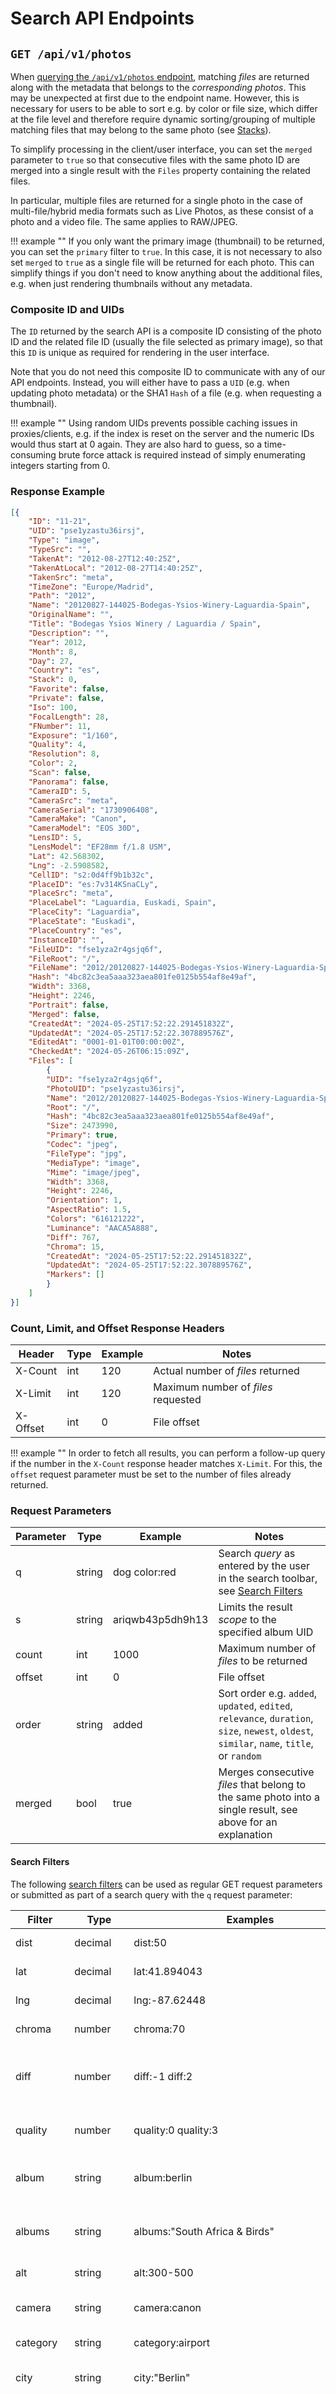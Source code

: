 # Search API Endpoints

## `GET /api/v1/photos`

When [querying the `/api/v1/photos` endpoint](https://demo.photoprism.app/api/v1/photos?count=120&offset=120&merged=true&country=&camera=0&lens=0&label=&latlng=&year=0&month=0&color=&order=newest&q=&public=true&quality=3), matching *files* are returned along with the metadata that belongs to the *corresponding photos*. This may be unexpected at first due to the endpoint name. However, this is necessary for users to be able to sort e.g. by color or file size, which differ at the file level and therefore require dynamic sorting/grouping of multiple matching files that may belong to the same photo (see [Stacks](../../user-guide/organize/stacks.md)).

To simplify processing in the client/user interface, you can set the `merged` parameter to `true` so that consecutive files with the same photo ID are merged into a single result with the `Files` property containing the related files.

In particular, multiple files are returned for a single photo in the case of multi-file/hybrid media formats such as Live Photos, as these consist of a photo and a video file. The same applies to RAW/JPEG.

!!! example ""
    If you only want the primary image (thumbnail) to be returned, you can set the `primary` filter to `true`. In this case, it is not necessary to also set `merged` to `true` as a single file will be returned for each photo. This can simplify things if you don't need to know anything about the additional files, e.g. when just rendering thumbnails without any metadata.

### Composite ID and UIDs

The `ID` returned by the search API is a composite ID consisting of the photo ID and the related file ID (usually the file selected as primary image), so that this `ID` is unique as required for rendering in the user interface.

Note that you do not need this composite ID to communicate with any of our API endpoints. Instead, you will either have to pass a `UID` (e.g. when updating photo metadata) or the SHA1 `Hash` of a file (e.g. when requesting a thumbnail).

!!! example ""
    Using random UIDs prevents possible caching issues in proxies/clients, e.g. if the index is reset on the server and the numeric IDs would thus start at 0 again. They are also hard to guess, so a time-consuming brute force attack is required instead of simply enumerating integers starting from 0.

### Response Example

```json
[{
    "ID": "11-21",
    "UID": "pse1yzastu36irsj",
    "Type": "image",
    "TypeSrc": "",
    "TakenAt": "2012-08-27T12:40:25Z",
    "TakenAtLocal": "2012-08-27T14:40:25Z",
    "TakenSrc": "meta",
    "TimeZone": "Europe/Madrid",
    "Path": "2012",
    "Name": "20120827-144025-Bodegas-Ysios-Winery-Laguardia-Spain",
    "OriginalName": "",
    "Title": "Bodegas Ysios Winery / Laguardia / Spain",
    "Description": "",
    "Year": 2012,
    "Month": 8,
    "Day": 27,
    "Country": "es",
    "Stack": 0,
    "Favorite": false,
    "Private": false,
    "Iso": 100,
    "FocalLength": 28,
    "FNumber": 11,
    "Exposure": "1/160",
    "Quality": 4,
    "Resolution": 8,
    "Color": 2,
    "Scan": false,
    "Panorama": false,
    "CameraID": 5,
    "CameraSrc": "meta",
    "CameraSerial": "1730906408",
    "CameraMake": "Canon",
    "CameraModel": "EOS 30D",
    "LensID": 5,
    "LensModel": "EF28mm f/1.8 USM",
    "Lat": 42.568302,
    "Lng": -2.5908582,
    "CellID": "s2:0d4ff9b1b32c",
    "PlaceID": "es:7v314KSnaCLy",
    "PlaceSrc": "meta",
    "PlaceLabel": "Laguardia, Euskadi, Spain",
    "PlaceCity": "Laguardia",
    "PlaceState": "Euskadi",
    "PlaceCountry": "es",
    "InstanceID": "",
    "FileUID": "fse1yza2r4gsjq6f",
    "FileRoot": "/",
    "FileName": "2012/20120827-144025-Bodegas-Ysios-Winery-Laguardia-Spain.jpg",
    "Hash": "4bc82c3ea5aaa323aea801fe0125b554af8e49af",
    "Width": 3368,
    "Height": 2246,
    "Portrait": false,
    "Merged": false,
    "CreatedAt": "2024-05-25T17:52:22.291451832Z",
    "UpdatedAt": "2024-05-25T17:52:22.307889576Z",
    "EditedAt": "0001-01-01T00:00:00Z",
    "CheckedAt": "2024-05-26T06:15:09Z",
    "Files": [
        {
        "UID": "fse1yza2r4gsjq6f",
        "PhotoUID": "pse1yzastu36irsj",
        "Name": "2012/20120827-144025-Bodegas-Ysios-Winery-Laguardia-Spain.jpg",
        "Root": "/",
        "Hash": "4bc82c3ea5aaa323aea801fe0125b554af8e49af",
        "Size": 2473990,
        "Primary": true,
        "Codec": "jpeg",
        "FileType": "jpg",
        "MediaType": "image",
        "Mime": "image/jpeg",
        "Width": 3368,
        "Height": 2246,
        "Orientation": 1,
        "AspectRatio": 1.5,
        "Colors": "616121222",
        "Luminance": "AACA5A888",
        "Diff": 767,
        "Chroma": 15,
        "CreatedAt": "2024-05-25T17:52:22.291451832Z",
        "UpdatedAt": "2024-05-25T17:52:22.307889576Z",
        "Markers": []
        }
    ]
}]
```

### Count, Limit, and Offset Response Headers

| Header   | Type | Example | Notes                               |
|----------|------|---------|-------------------------------------|
| X-Count  | int  | 120     | Actual number of *files* returned   |
| X-Limit  | int  | 120     | Maximum number of *files* requested |
| X-Offset | int  | 0       | File offset                         |

!!! example ""
    In order to fetch all results, you can perform a follow-up query if the number in the `X-Count` response header matches `X-Limit`. For this, the `offset` request parameter must be set to the number of files already returned.

### Request Parameters

| Parameter | Type   | Example          | Notes                                                                                                                                      |
|-----------|--------|------------------|--------------------------------------------------------------------------------------------------------------------------------------------|
| q         | string | dog color:red    | Search *query* as entered by the user in the search toolbar, see [Search Filters](#search-filters)                                         |
| s         | string | ariqwb43p5dh9h13 | Limits the result *scope* to the specified album UID                                                                                       |
| count     | int    | 1000             | Maximum number of *files* to be returned                                                                                                   |
| offset    | int    | 0                | File offset                                                                                                                                |
| order     | string | added            | Sort order e.g. `added`, `updated`, `edited`, `relevance`, `duration`, `size`, `newest`, `oldest`, `similar`, `name`, `title`, or `random` |
| merged    | bool   | true             | Merges consecutive *files* that belong to the same photo into a single result, see above for an explanation                                |

#### Search Filters

The following [search filters](../../user-guide/search/filters.md) can be used as regular GET request parameters or submitted as part of a search query with the `q` request parameter:

| Filter    | Type      | Examples                              | Notes                                                                                                                                      |
|-----------|-----------|---------------------------------------|--------------------------------------------------------------------------------------------------------------------------------------------|
| dist      | decimal   | dist:50                               | Distance to Position (km)                                                                                                                  |
| lat       | decimal   | lat:41.894043                         | GPS Position (Latitude)                                                                                                                    |
| lng       | decimal   | lng:-87.62448                         | GPS Position (Longitude)                                                                                                                   |
| chroma    | number    | chroma:70                             | Chroma (0-100)                                                                                                                             |
| diff      | number    | diff:-1 diff:2                        | Differential Perceptual Hash (000000-FFFFFF)                                                                                               |
| quality   | number    | quality:0 quality:3                   | Minimum quality score (1-7)                                                                                                                |
| album     | string    | album:berlin                          | Album UID or Name, supports * wildcards                                                                                                    |
| albums    | string    | albums:"South Africa & Birds"         | Album Names (combinable with & and \|)                                                                                                     |
| alt       | string    | alt:300-500                           | GPS Altitude (m)                                                                                                                           |
| camera    | string    | camera:canon                          | Camera Make/Model Name                                                                                                                     |
| category  | string    | category:airport                      | Location Category                                                                                                                          |
| city      | string    | city:"Berlin"                         | Location City (separate with \|)                                                                                                           |
| color     | string    | color:"red\|blue"                     | Color Name (purple, magenta, pink, red, orange, gold, yellow, lime, green, teal, cyan, blue, brown, white, grey, black) (separate with \|) |
| country   | string    | country:"de\|us"                      | Location Country Code (separate with \|)                                                                                                   |
| day       | string    | day:3\|13                             | Day of Month (1-31, separate with \|)                                                                                                      |
| f         | string    | f:2.8-4.5                             | Aperture (f-number)                                                                                                                        |
| face      | string    | face:PN6QO5INYTUSAATOFL43LL2ABAV5ACZG | Face ID, yes, no, new, or kind                                                                                                             |
| faces     | string    | faces:yes faces:3                     | Minimum number of Faces (yes = 1)                                                                                                          |
| favorite  | string    | favorite:true favorite:false          | Finds images by favorite status                                                                                                            |
| filename  | string    | filename:"2021/07/12345.jpg"          | File Name with path and extension (separate with \|)                                                                                       |
| folder    | string    | folder:"*/2020"                       | Path Name (separate with \|), supports * wildcards                                                                                         |
| geo       | string    | geo:yes                               | Finds pictures with or without coordinates                                                                                                 |
| hash      | string    | hash:2fd4e1c67a2d                     | SHA1 File Hash (separate with \|)                                                                                                          |
| id        | string    | id:123e4567-e89b-...                  | Finds pictures by Exif UID, XMP Document ID or Instance ID                                                                                 |
| iso       | string    | iso:200-400                           | ISO Number (light sensitivity)                                                                                                             |
| keywords  | string    | keywords:"sand&water"                 | Keywords (combinable with & and \|)                                                                                                        |
| label     | string    | label:cat\|dog                        | Label Names (separate with \|)                                                                                                             |
| latlng    | string    | latlng:"name"                         | GPS Bounding Box (Lat N, Lng E, Lat S, Lng W)                                                                                              |
| lens      | string    | lens:ef24                             | Lens Make/Model Name                                                                                                                       |
| mm        | string    | mm:28-35                              | Focal Length (35mm equivalent)                                                                                                             |
| month     | string    | month:7\|10                           | Month (1-12, separate with \|)                                                                                                             |
| mp        | string    | mp:3-6                                | Resolution in Megapixels (MP)                                                                                                              |
| name      | string    | name:"IMG_9831-112*"                  | File Name without path and extension (separate with \|)                                                                                    |
| near      | string    | near:pqbcf5j446s0futy                 | Finds nearby pictures (UID)                                                                                                                |
| olc       | string    | olc:8FWCHX7W+                         | OLC Position (Open Location Code)                                                                                                          |
| original  | string    | original:"IMG_9831-112*"              | Original file name of imported files (separate with \|)                                                                                    |
| path      | string    | path:2020/Holiday                     | Path Name (separate with \|), supports * wildcards                                                                                         |
| people    | string    | people:"Jane & John"                  | Subject Names (combinable with & and \|)                                                                                                   |
| person    | string    | person:"Jane Doe & John Doe"          | Subject Names, exact matches (combinable with & and \|)                                                                                    |
| s2        | string    | s2:4799e370ca54c8b9                   | S2 Position (Cell ID)                                                                                                                      |
| scan      | string    | scan:true scan:false                  | Finds scanned photos and documents                                                                                                         |
| state     | string    | state:"Baden-Württemberg"             | Location State (separate with \|)                                                                                                          |
| subject   | string    | subject:"Jane Doe & John Doe"         | Alias for person                                                                                                                           |
| subjects  | string    | subjects:"Jane & John"                | Alias for people                                                                                                                           |
| title     | string    | title:"Lake*"                         | Title (separate with \|)                                                                                                                   |
| type      | string    | type:raw                              | Media Type (image, video, raw, live, animated); separate with \|                                                                           |
| uid       | string    | uid:pqbcf5j446s0futy                  | Limits results to the specified internal unique IDs                                                                                        |
| year      | string    | year:1990\|2003                       | Year (separate with \|)                                                                                                                    |
| animated  | switch    | animated:yes                          | Finds animated GIFs                                                                                                                        |
| archived  | switch    | archived:yes                          | Finds archived pictures                                                                                                                    |
| error     | switch    | error:yes                             | Finds pictures with errors                                                                                                                 |
| hidden    | switch    | hidden:yes                            | Finds hidden pictures (broken or unsupported)                                                                                              |
| landscape | switch    | landscape:yes                         | Finds pictures in landscape format                                                                                                         |
| live      | switch    | live:yes                              | Finds Live Photos and short videos                                                                                                         |
| mono      | switch    | mono:yes                              | Finds pictures with few or no colors                                                                                                       |
| panorama  | switch    | panorama:yes                          | Finds pictures with an aspect ratio > 1.9:1                                                                                                |
| photo     | switch    | photo:yes                             | Finds only photos, no videos                                                                                                               |
| portrait  | switch    | portrait:yes                          | Finds pictures in portrait format                                                                                                          |
| primary   | switch    | primary:yes                           | Finds primary JPEG files only                                                                                                              |
| private   | switch    | private:yes                           | Finds private pictures                                                                                                                     |
| public    | switch    | public:yes                            | Excludes private pictures                                                                                                                  |
| raw       | switch    | raw:yes                               | Finds pictures with RAW image file                                                                                                         |
| review    | switch    | review:yes                            | Finds pictures in review                                                                                                                   |
| square    | switch    | square:yes                            | Finds images with an aspect ratio of 1:1                                                                                                   |
| stack     | switch    | stack:yes                             | Finds pictures with more than one media file                                                                                               |
| stackable | switch    | stackable:yes                         | Finds pictures that can be stacked with additional media files                                                                             |
| unsorted  | switch    | unsorted:yes                          | Finds pictures not in an album                                                                                                             |
| unstacked | switch    | unstacked:yes                         | Finds pictures with a file that has been removed from a stack                                                                              |
| vector    | switch    | vector:yes                            | Finds vector graphics only                                                                                                                 |
| video     | switch    | video:yes                             | Finds video files only                                                                                                                     |
| added     | timestamp | added:"2006-01-02 15:04:05"           | Finds pictures added at or after this time (UTC)                                                                                           |
| after     | timestamp | after:"2022-01-30"                    | Finds pictures taken on or after this date                                                                                                 |
| before    | timestamp | before:"2022-01-30"                   | Finds pictures taken on or before this date                                                                                                |
| taken     | timestamp | taken:"2022-01-30"                    | Finds pictures taken on the specified date                                                                                                 |
| updated   | timestamp | updated:"2006-01-02 15:04:05"         | Finds pictures updated at or after this time (UTC)                                                                                         |
